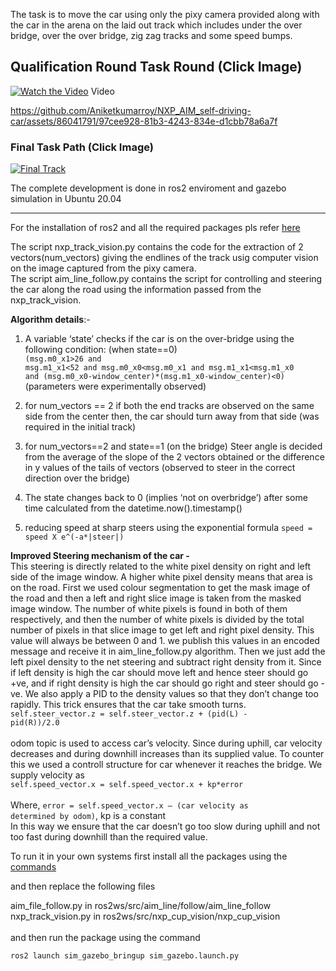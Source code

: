 
The task is to move the car using only the pixy camera provided along with the car in the arena on the laid out track which includes under the over bridge, over the over bridge, zig zag tracks and some speed bumps.

## Qualification Round Task Round (Click Image)
[![Watch the Video](https://user-images.githubusercontent.com/79053599/179040830-9c331b0b-118d-47cb-a063-781e238e5e18.png)](https://youtu.be/tsFfwom65eM)
Video

https://github.com/Aniketkumarroy/NXP_AIM_self-driving-car/assets/86041791/97cee928-81b3-4243-834e-d1cbb78a6a7f





### Final Task Path (Click Image)
[![Final Track](https://user-images.githubusercontent.com/79053599/222254405-9e1ae793-0220-495e-ba96-97befae539ba.png)](https://www.youtube.com/watch?v=W72R8r6fXwA)


The complete development is done in ros2 enviroment and gazebo simulation in Ubuntu 20.04
<hr>
For the installation of ros2 and all the required packages pls refer <a href='https://nxp.gitbook.io/nxp-aim'>here</a>

The script nxp_track_vision.py contains the code for the extraction of 2 vectors(num_vectors) giving the endlines of the track usig computer vision on the image captured from the pixy camera.<br>
The script aim_line_follow.py contains the script for controlling and steering the car along the road using the information passed from the nxp_track_vision.

<b>Algorithm details</b>:-

1. A variable ‘state’ checks if the car is on the over-bridge using the following condition: (when state==0)<br>
<code>(msg.m0_x1>26 and msg.m1_x1<52 and msg.m0_x0<msg.m0_x1 
and msg.m1_x1<msg.m1_x0 and (msg.m0_x0-window_center)*(msg.m1_x0-window_center)<0)</code> 
(parameters were experimentally observed)

2. for num_vectors == 2
if both the end tracks are observed on the same side from the center then, the car should turn away from that side (was required in the initial track)

3. for num_vectors==2 and state==1 (on the bridge)
Steer angle is decided from the average of the slope of the 2 vectors obtained or the difference in y values of the tails of vectors (observed to steer in the correct direction over the bridge) 

4. The state changes back to 0 (implies ‘not on overbridge’) after some time calculated from the datetime.now().timestamp()

5. reducing speed at sharp steers using the exponential formula 
<code>speed = speed X e^(-a*|steer|)</code>  

<b>Improved Steering mechanism of the car - </b><br>
This steering is directly related to the white pixel density on right and left side of the image window. A higher white pixel density means that area is on the road. First we used colour segmentation to get the mask image of the road and then a left and right slice image is taken from the masked image window. The number of white pixels is found in both of them respectively, and then the number of white pixels is divided by the total number of pixels in that slice image to get left and right pixel density. This value will always be between 0 and 1. we publish this values in an encoded message and receive it in aim_line_follow.py algorithm. Then we just add the left pixel density to the net steering and subtract right density from it. Since if left density is high the car should move left and hence steer should go +ve, and if right density is high the car should go right and steer should go -ve. We also apply a PID to the density values so that they don’t change too rapidly. This trick ensures that the car take smooth turns.<br> 
<code>self.steer_vector.z = self.steer_vector.z + (pid(L) - pid(R))/2.0</code><br><br>
odom topic is used to access car’s velocity. Since during uphill, car velocity decreases and during downhill increases than its supplied value. To counter this we used a controll structure for car whenever it reaches the bridge. We supply velocity as<br>
<code>self.speed_vector.x = self.speed_vector.x + kp*error</code> <br><br>
Where, <code>error = self.speed_vector.x – (car velocity as determined by odom)</code>, kp is a constant <br>
In this way we ensure that the car doesn’t go too slow during uphill and not too fast during downhill than the required value.<br>






To run it in your own systems first install all the packages using the <a href='https://nxp.gitbook.io/nxp-aim/installation-of-nxp-gazebo'>commands</a>

and then replace the following files

aim_file_follow.py in ros2ws/src/aim_line/follow/aim_line_follow<br>
nxp_track_vision.py in ros2ws/src/nxp_cup_vision/nxp_cup_vision<br><br>
and then run the package using the command
<pre><code>ros2 launch sim_gazebo_bringup sim_gazebo.launch.py</code></pre>

